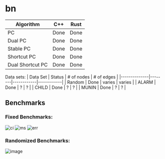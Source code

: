 # bn

| Algorithm        | C++      | Rust      |
|------------------|-------------|-------------|
| PC               | Done        | Done        |
| Dual PC          | Done        | Done        |
| Stable PC        | Done        | Done        |
| Shortcut PC      | Done | Done |
| Dual Shortcut PC | Done | Done |

Data sets:
| Data Set     | Status | # of nodes | # of edges |
|--------------|--------|------------|------------|
| Random       | Done   | varies     | varies     |
| ALARM        | Done   | ?          | ?          |
| CHILD        | Done   | ?          | ?          |
| MUNIN        | Done   | ?          | ?          |

## Benchmarks
### Fixed Benchmarks:
![ci](https://github.com/Invariance-NaN/bn/assets/51858957/57002196-91cb-476c-974d-410a4956ec4d)
![ms](https://github.com/Invariance-NaN/bn/assets/51858957/14dbeb75-bd3f-4cf8-b13e-87025f96466a)
![err](https://github.com/Invariance-NaN/bn/assets/51858957/cbd82330-9b20-4749-bc10-4405026dbeeb)

### Randomized Benchmarks:
![image](https://github.com/Invariance-NaN/bn/assets/51858957/343a712e-45c4-497d-ae1e-e8280f88aed1)
